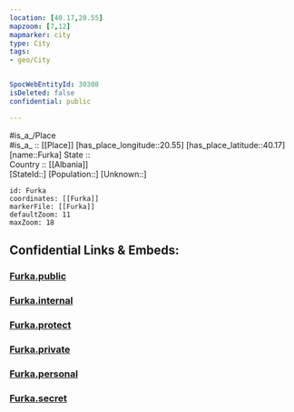 ```yaml
---
location: [40.17,20.55] 
mapzoom: [7,12] 
mapmarker: city 
type: City
tags:
- geo/City


SpocWebEntityId: 30308
isDeleted: false
confidential: public

---
```

#is_a_/Place  
#is_a_ :: [[Place]] 
[has_place_longitude::20.55] 
[has_place_latitude::40.17] 
[name::Furka] 
State ::  
Country :: [[Albania]]  
[StateId::] 
[Population::] 
[Unknown::] 


```leaflet
id: Furka
coordinates: [[Furka]] 
markerFile: [[Furka]] 
defaultZoom: 11 
maxZoom: 18
```


## Confidential Links & Embeds: 

### [Furka.public](/_public/\Earth\Continent\Europe\Europe~South\Albania\Counties~Albania\Korçë\CityFurka.public.md) 

### [Furka.internal](/_internal/\Earth\Continent\Europe\Europe~South\Albania\Counties~Albania\Korçë\CityFurka.internal.md) 

### [Furka.protect](/_protect/\Earth\Continent\Europe\Europe~South\Albania\Counties~Albania\Korçë\CityFurka.protect.md) 

### [Furka.private](/_private/\Earth\Continent\Europe\Europe~South\Albania\Counties~Albania\Korçë\CityFurka.private.md) 

### [Furka.personal](/_personal/\Earth\Continent\Europe\Europe~South\Albania\Counties~Albania\Korçë\CityFurka.personal.md) 

### [Furka.secret](/_secret/\Earth\Continent\Europe\Europe~South\Albania\Counties~Albania\Korçë\CityFurka.secret.md)

